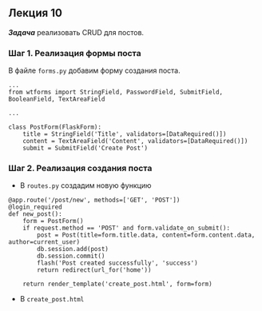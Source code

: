 ## Лекция 10

***Задача*** реализовать CRUD для постов.

### Шаг 1. Реализация формы поста

В файле ```forms.py``` добавим форму создания поста.
```
...
from wtforms import StringField, PasswordField, SubmitField, BooleanField, TextAreaField

...

class PostForm(FlaskForm):
    title = StringField('Title', validators=[DataRequired()])
    content = TextAreaField('Content', validators=[DataRequired()])
    submit = SubmitField('Create Post')

```

### Шаг 2. Реализация создания поста
* В ```routes.py``` создадим новую функцию
```
@app.route('/post/new', methods=['GET', 'POST'])
@login_required
def new_post():
    form = PostForm()
    if request.method == 'POST' and form.validate_on_submit():
        post = Post(title=form.title.data, content=form.content.data, author=current_user)
        db.session.add(post)
        db.session.commit()
        flash('Post created successfully', 'success')
        return redirect(url_for('home'))

    return render_template('create_post.html', form=form)
```

* В ```create_post.html```
```
```